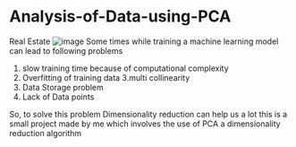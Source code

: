 # Analysis-of-Data-using-PCA
Real Estate
![image](https://user-images.githubusercontent.com/98522737/202336863-3e28a6eb-8072-48a8-86f3-a7448541d5e4.png)
Some times while training a machine learning model can lead to following problems
1. slow training time because of computational complexity
2. Overfitting of training data
3.multi collinearity
4. Data Storage problem
5. Lack of Data points   

So, to solve this problem Dimensionality reduction can help us a lot
 this is a small project made by me which involves the use of PCA a dimensionality reduction algorithm 
 
